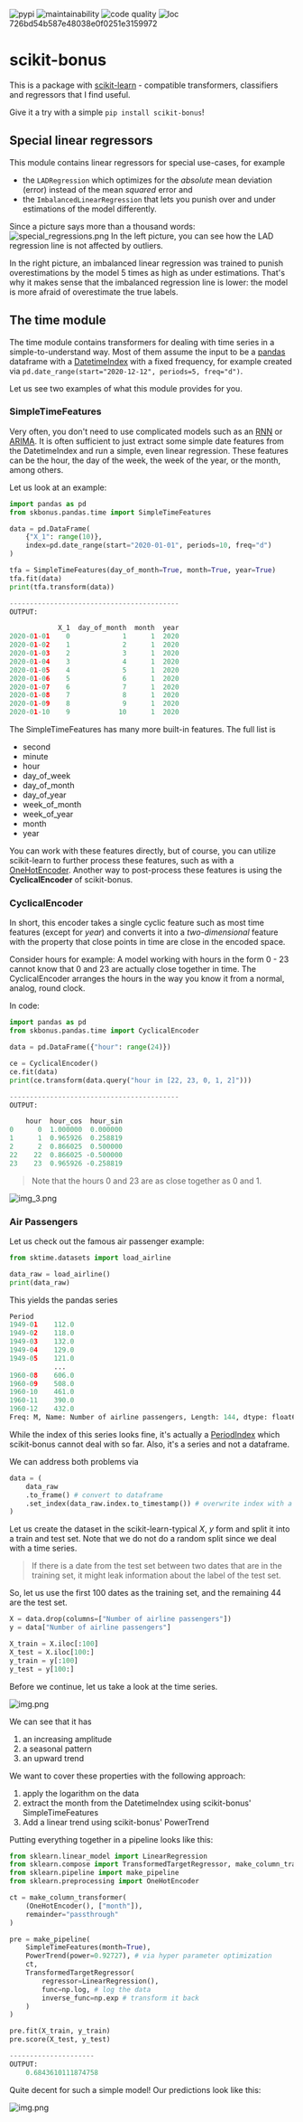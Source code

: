 ![pypi](https://img.shields.io/pypi/v/scikit-bonus?style=for-the-badge)
![maintainability](https://img.shields.io/codeclimate/maintainability/Garve/scikit-bonus?style=for-the-badge)
![code quality](https://img.shields.io/codacy/grade/726bd54b587e48038e0f0251e3159972?style=for-the-badge)
![loc](https://img.shields.io/tokei/lines/github/garve/scikit-bonus?style=for-the-badge)
726bd54b587e48038e0f0251e3159972
# scikit-bonus
This is a package with [scikit-learn](https://scikit-learn.org/stable/) - compatible transformers,
classifiers and regressors that I find useful.

Give it a try with a simple `pip install scikit-bonus`!

## Special linear regressors
This module contains linear regressors for special use-cases, for example
*   the `LADRegression` which optimizes for the *absolute* mean deviation (error) instead of the mean *squared* error and
*   the `ImbalancedLinearRegression` that lets you punish over and under estimations of the model differently.

Since a picture says more than a thousand words:
![special_regressions.png](https://github.com/Garve/scikit-bonus/blob/master/readme_images/special_regressions.png?raw=true)
In the left picture, you can see how the LAD regression line is not affected by outliers.

In the right picture, an imbalanced linear regression was trained to punish overestimations by the model 5 times as high as under estimations.
That's why it makes sense that the imbalanced regression line is lower: the model is more afraid of overestimate the true labels.

## The time module
The time module contains transformers for dealing with time series in
a simple-to-understand way.
Most of them assume the input to be a [pandas](https://pandas.pydata.org/docs/index.html)
dataframe with a [DatetimeIndex](https://pandas.pydata.org/docs/reference/api/pandas.DatetimeIndex.html)
with a fixed frequency, for example created via
`pd.date_range(start="2020-12-12", periods=5, freq="d")`.

Let us see two examples of what this module provides for you.

### SimpleTimeFeatures
Very often, you don't need to use complicated models such as an
[RNN](https://en.wikipedia.org/wiki/Recurrent_neural_network) or
[ARIMA](https://en.wikipedia.org/wiki/Autoregressive_integrated_moving_average).
It is often sufficient to just extract some simple date features from the
DatetimeIndex and run a simple, even linear regression. These features can
be the hour, the day of the week, the week of the year, or the month, among others.

Let us look at an example:

```python
import pandas as pd
from skbonus.pandas.time import SimpleTimeFeatures

data = pd.DataFrame(
    {"X_1": range(10)},
    index=pd.date_range(start="2020-01-01", periods=10, freq="d")
)

tfa = SimpleTimeFeatures(day_of_month=True, month=True, year=True)
tfa.fit(data)
print(tfa.transform(data))

------------------------------------------
OUTPUT:

            X_1  day_of_month  month  year
2020-01-01    0             1      1  2020
2020-01-02    1             2      1  2020
2020-01-03    2             3      1  2020
2020-01-04    3             4      1  2020
2020-01-05    4             5      1  2020
2020-01-06    5             6      1  2020
2020-01-07    6             7      1  2020
2020-01-08    7             8      1  2020
2020-01-09    8             9      1  2020
2020-01-10    9            10      1  2020
```

The SimpleTimeFeatures has many more built-in features. The full list
is
*   second
*   minute
*   hour
*   day_of_week
*   day_of_month
*   day_of_year
*   week_of_month
*   week_of_year
*   month
*   year

You can work with these features directly, but
of course, you can utilize scikit-learn to further process these features,
such as with a [OneHotEncoder](https://scikit-learn.org/stable/modules/generated/sklearn.preprocessing.OneHotEncoder.html).
Another way to post-process these features is using the **CyclicalEncoder** of
scikit-bonus.

### CyclicalEncoder
In short, this encoder takes a single cyclic feature such
as most time features (except for *year*) and converts it
into a *two-dimensional* feature with the property that close points
in time are close in the encoded space.

Consider hours for example: A model working with hours in the form
0 - 23 cannot know that 0 and 23 are actually close together in time.
The CyclicalEncoder arranges the hours in the way you know it from a
normal, analog, round clock.

In code:
```python
import pandas as pd
from skbonus.pandas.time import CyclicalEncoder

data = pd.DataFrame({"hour": range(24)})

ce = CyclicalEncoder()
ce.fit(data)
print(ce.transform(data.query("hour in [22, 23, 0, 1, 2]")))

------------------------------------------
OUTPUT:

    hour  hour_cos  hour_sin
0      0  1.000000  0.000000
1      1  0.965926  0.258819
2      2  0.866025  0.500000
22    22  0.866025 -0.500000
23    23  0.965926 -0.258819
```

> Note that the hours 0 and 23 are as close together as 0 and 1.

![img_3.png](https://github.com/Garve/scikit-bonus/blob/master/readme_images/clock.png?raw=true)

### Air Passengers

Let us check out the famous air passenger example:

```python
from sktime.datasets import load_airline

data_raw = load_airline()
print(data_raw)
```

This yields the pandas series

```python
Period
1949-01    112.0
1949-02    118.0
1949-03    132.0
1949-04    129.0
1949-05    121.0
           ...
1960-08    606.0
1960-09    508.0
1960-10    461.0
1960-11    390.0
1960-12    432.0
Freq: M, Name: Number of airline passengers, Length: 144, dtype: float64
```

While the index of this series looks fine, it's actually a [PeriodIndex](https://pandas.pydata.org/pandas-docs/stable/reference/api/pandas.PeriodIndex.html)
which scikit-bonus cannot deal with so far. Also, it's a series and not a dataframe.

We can address both problems via

```python
data = (
    data_raw
    .to_frame() # convert to dataframe
    .set_index(data_raw.index.to_timestamp()) # overwrite index with a DatetimeIndex
)
```

Let us create the dataset in the scikit-learn-typical *X*, *y* form and split
it into a train and test set. Note that we do not do a random split
since we deal with a time series.

> If there is a date from the test set between two dates
> that are in the training set, it might leak information
> about the label of the test set.

So, let us use the first 100 dates as the training set, and the remaining 44 are the
test set.

```python
X = data.drop(columns=["Number of airline passengers"])
y = data["Number of airline passengers"]

X_train = X.iloc[:100]
X_test = X.iloc[100:]
y_train = y[:100]
y_test = y[100:]
```

Before we continue, let us take a look at the time series.

![img.png](https://github.com/Garve/scikit-bonus/blob/master/readme_images/original_series.png?raw=true)

We can see that it has
1.   an increasing amplitude
2.   a seasonal pattern
3.   an upward trend

We want to cover these properties with the following approach:
1.   apply the logarithm on the data
2.   extract the month from the DatetimeIndex using scikit-bonus' SimpleTimeFeatures
3.   Add a linear trend using scikit-bonus' PowerTrend

Putting everything together in a pipeline looks like this:

```python
from sklearn.linear_model import LinearRegression
from sklearn.compose import TransformedTargetRegressor, make_column_transformer
from sklearn.pipeline import make_pipeline
from sklearn.preprocessing import OneHotEncoder

ct = make_column_transformer(
    (OneHotEncoder(), ["month"]),
    remainder="passthrough"
)

pre = make_pipeline(
    SimpleTimeFeatures(month=True),
    PowerTrend(power=0.92727), # via hyper parameter optimization
    ct,
    TransformedTargetRegressor(
        regressor=LinearRegression(),
        func=np.log, # log the data
        inverse_func=np.exp # transform it back
    )
)

pre.fit(X_train, y_train)
pre.score(X_test, y_test)

---------------------
OUTPUT:
    0.6843610111874758
```

Quite decent for such a simple model! Our predictions look like this:

![img.png](https://github.com/Garve/scikit-bonus/blob/master/readme_images/fit.png?raw=true)
